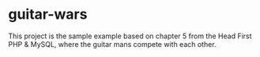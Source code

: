 # guitar-wars

This project is the sample example based on chapter 5 from the Head First PHP & MySQL, where the guitar mans compete with each other.
